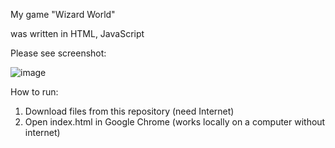 
My game "Wizard World" 

was written in HTML, JavaScript

Please see screenshot:

![image](https://user-images.githubusercontent.com/38002631/164089095-0793dcc9-bf6d-4698-8fed-945f30df0d27.png)

How to run:
1) Download files from this repository (need Internet)
2) Open index.html in Google Chrome (works locally on a computer without internet)
